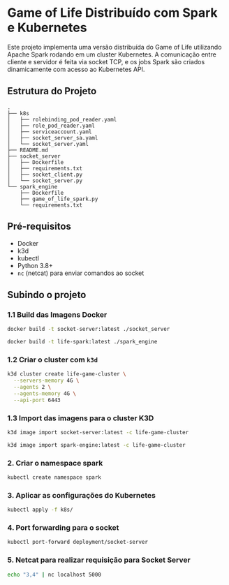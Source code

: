 # Game of Life Distribuído com Spark e Kubernetes

Este projeto implementa uma versão distribuída do Game of Life utilizando Apache Spark rodando em um cluster Kubernetes. A comunicação entre cliente e servidor é feita via socket TCP, e os jobs Spark são criados dinamicamente com acesso ao Kubernetes API.

## Estrutura do Projeto
```
.
├── k8s
│   ├── rolebinding_pod_reader.yaml
│   ├── role_pod_reader.yaml
│   ├── serviceaccount.yaml
│   ├── socket_server_sa.yaml
│   └── socket_server.yaml
├── README.md
├── socket_server
│   ├── Dockerfile
│   ├── requirements.txt
│   ├── socket_client.py
│   └── socket_server.py
└── spark_engine
    ├── Dockerfile
    ├── game_of_life_spark.py
    └── requirements.txt
```

## Pré-requisitos

- Docker
- k3d
- kubectl
- Python 3.8+
- `nc` (netcat) para enviar comandos ao socket

## Subindo o projeto

### 1.1 Build das Imagens Docker
```bash
docker build -t socket-server:latest ./socket_server

docker build -t life-spark:latest ./spark_engine
```

### 1.2 Criar o cluster com `k3d`

```bash
k3d cluster create life-game-cluster \
  --servers-memory 4G \
  --agents 2 \
  --agents-memory 4G \
  --api-port 6443
```

### 1.3 Import das imagens para o cluster K3D
```bash
k3d image import socket-server:latest -c life-game-cluster

k3d image import spark-engine:latest -c life-game-cluster
```

### 2. Criar o namespace spark
```bash
kubectl create namespace spark
```

### 3. Aplicar as configurações do Kubernetes
```bash
kubectl apply -f k8s/
```

### 4. Port forwarding para o socket
```bash
kubectl port-forward deployment/socket-server
```

### 5. Netcat para realizar requisição para Socket Server
```bash
echo "3,4" | nc localhost 5000
```
